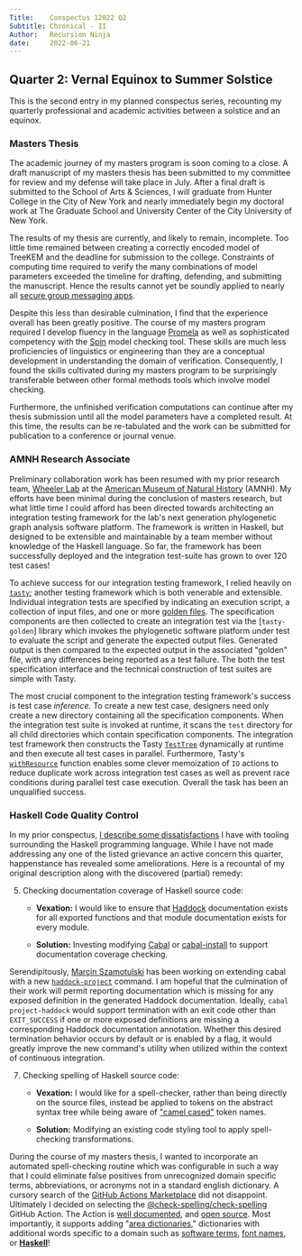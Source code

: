 ```yaml
---
Title:    Conspectus 12022 Q2
Subtitle: Chronical - II
Author:   Recursion Ninja
date:     2022-06-21
---
```



## Quarter 2: Vernal Equinox to Summer Solstice

This is the second entry in my planned conspectus series, recounting my quarterly professional and academic activities between a solstice and an equinox.


### Masters Thesis

The academic journey of my masters program is soon coming to a close.
A draft manuscript of my masters thesis has been submitted to my committee for review and my defense will take place in July.
After a final draft is submitted to the School of Arts & Sciences, I will graduate from Hunter College in the City of New York and nearly immediately begin my doctoral work at The Graduate School and University Center of the City University of New York.

The results of my thesis are currently, and likely to remain, incomplete.
Too little time remained between creating a correctly encoded model of TreeKEM and the deadline for submission to the college.
Constraints of computing time required to verify the many combinations of model parameters exceeded the timeline for drafting, defending, and submitting the manuscript.
Hence the results cannot yet be soundly applied to nearly all [secure group messaging apps][3].

Despite this less than desirable culmination, I find that the experience overall has been greatly positive.
The course of my masters program required I develop fluency in the language [Promela][4] as well as sophisticated competency with the [Spin][5] model checking tool.
These skills are much less proficiencies of linguistics or engineering than they are a conceptual development in understanding the domain of verification.
Consequently, I found the skills cultivated during my masters program to be surprisingly transferable between other formal methods tools which involve model checking.

Furthermore, the unfinished verification computations can continue after my thesis submission until all the model parameters have a completed result.
At this time, the results can be re-tabulated and the work can be submitted for publication to a conference or journal venue.


### AMNH Research Associate

Preliminary collaboration work has been resumed with my prior research team, [Wheeler Lab][9] at the [American Museum of Natural History][10] (AMNH).
My efforts have been minimal during the conclusion of masters research, but what little time I could afford has been directed towards architecting an integration testing framework for the lab's next generation phylogenetic graph analysis software platform.
The framework is written in Haskell, but designed to be extensible and maintainable by a team member without knowledge of the Haskell language.
So far, the framework has been successfully deployed and the integration test-suite has grown to over 120 test cases!

To achieve success for our integration testing framework, I relied heavily on [`tasty`][tasty]; another testing framework which is both venerable and extensible.
Individual integration tests are specified by indicating an execution script, a collection of input files, and one or more [golden files][intro-golden].
The specification components are then collected to create an integration test via the [`tasty-golden`] library which invokes the phylogenetic software platform under test to evaluate the script and generate the expected output files.
Generated output is then compared to the expected output in the associated "golden" file, with any differences being reported as a test failure.
The both the test specification interface and the technical construction of test suites are simple with Tasty.

The most crucial component to the integration testing framework's success is test case *inference.*
To create a new test case, designers need only create a new directory containing all the specification components.
When the integration test suite is invoked at runtime, it scans the `test` directory for all child directories which contain specification components.
The integration test framework then constructs the Tasty [`TestTree`][tasty-Tree] dynamically at runtime and then execute all test cases in parallel.
Furthermore, Tasty's [`withResource`][tasty-With] function enables some clever memoization of `IO` actions to reduce duplicate work across integration test cases as well as prevent race conditions during parallel test case execution.
Overall the task has been an unqualified success.


### Haskell Code Quality Control

In my prior conspectus, [I describe some dissatisfactions][2022Q1-Hask] I have with tooling surrounding the Haskell programming language.
While I have not made addressing any one of the listed grievance an active concern this quarter, happenstance has revealed some ameliorations.
Here is a recountal of my original description along with the discovered (partial) remedy:

  5. Checking documentation coverage of Haskell source code:
 
      - **Vexation:** I would like to ensure that [Haddock][25] documentation exists for all exported functions and that module documentation exists for every module.
 
      - **Solution:** Investing modifying [Cabal][26] or [cabal-install][27] to support documentation coverage checking.
 

Serendipitously, [Marcin Szamotulski][Marcin-Home] has been working on extending cabal with a new [`haddock-project`][Marcin-Haddock] command.
I am hopeful that the culmination of their work will permit reporting documentation which is missing for any exposed definition in the generated Haddock documentation.
Ideally, `cabal project-haddock` would support termination with an exit code other than `EXIT_SUCCESS` if one or more exposed definitions are missing a corresponding Haddock documentation annotation.
Whether this desired termination behavior occurs by default or is enabled by a flag, it would greatly improve the new command's utility when utilized within the context of continuous integration.

  7. Checking spelling of Haskell source code:
   
      - **Vexation:** I would like for a spell-checker, rather than being directly on the source files, instead be applied to tokens on the abstract syntax tree while being aware of ["camel cased"][29] token names.
 
      - **Solution:** Modifying an existing code styling tool to apply spell-checking transformations.

During the course of my masters thesis, I wanted to incorporate an automated spell-checking routine which was configurable in such a way that I could eliminate false positives from unrecognized domain specific terms, abbreviations, or acronyms not in a standard english dictionary.
A cursory search of the [GitHub Actions Marketplace][Spell-Market] did not disappoint.
Ultimately I decided on selecting the [@check-spelling/check-spelling][Spell-Home] GitHub Action.
The Action is [well documented][Spell-Wiki], and [open source][Spell-GitHub].
Most importantly, it supports adding "[area dictionaries][Spell-AddDic]," dictionaries with additional words specific to a domain such as [software terms][Spell-Terms], [font names][Spell-Fonts], or [**Haskell**][Spell-Hask]!


[ 3]: https://www.securemessagingapps.com/
[ 4]: https://en.wikipedia.org/wiki/Promela
[ 5]: https://en.wikipedia.org/wiki/SPIN_model_checker
[ 9]: https://wardwheeler.wordpress.com/
[10]: https://www.amnh.org/research/computational-sciences
[25]: https://haskell-haddock.readthedocs.io/en/latest/markup.html
[26]: https://hackage.haskell.org/package/Cabal
[27]: https://hackage.haskell.org/package/cabal-install
[29]: https://en.wikipedia.org/wiki/Camel_case

[tasty       ]: https://hackage.haskell.org/package/tasty
[tasty-Tree  ]: https://hackage.haskell.org/package/tasty/docs/Test-Tasty.html#t:TestTree
[tasty-With  ]: https://hackage.haskell.org/package/tasty/docs/Test-Tasty.html#v:withResource
[tasty-golden]: https://hackage.haskell.org/package/tasty
[intro-golden]: https://ro-che.info/articles/2017-12-04-golden-tests
[2022Q1-Hask ]: https://recursion.ninja/blog/12022-Q1#haskell-code-quality-control
[Marcin-Home   ]: https://coot.me/
[Marcin-Haddock]: https://coot.me/posts/cabal-haddock-project.html
[Spell-GitHub]: https://github.com/check-spelling/check-spelling
[Spell-Market]: https://github.com/marketplace/actions/check-spelling
[Spell-Home  ]: https://www.check-spelling.dev/
[Spell-Wiki  ]: https://github.com/check-spelling/check-spelling/wiki
[Spell-AddDic]: https://github.com/check-spelling/check-spelling/wiki/Feature:-Area-dictionaries
[Spell-Hask  ]: https://github.com/streetsidesoftware/cspell-dicts/tree/main/dictionaries/haskell
[Spell-Terms ]: https://github.com/streetsidesoftware/cspell-dicts/tree/main/dictionaries/software-terms
[Spell-Fonts ]: https://github.com/streetsidesoftware/cspell-dicts/tree/main/dictionaries/fonts